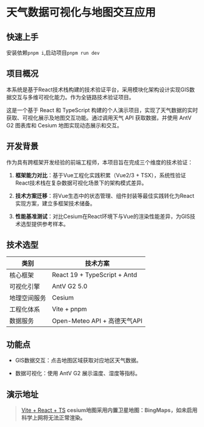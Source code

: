 # 天气数据可视化与地图交互应用

## 快速上手

安装依赖`pnpm i`,启动项目`pnpm run dev`

## 项目概况

本系统是基于React技术栈构建的技术验证平台，采用模块化架构设计实现GIS数据交互与多维可视化能力。作为全链路技术验证项目。

这是一个基于 React 和 TypeScript 构建的个人演示项目，实现了天气数据的实时获取、可视化展示及地图交互功能。通过调用天气 API 获取数据，并使用 AntV G2 图表库和 Cesium 地图实现动态展示和交互。

## 开发背景

作为具有跨框架开发经验的前端工程师，本项目旨在完成三个维度的技术验证：

1. **框架能力对比**：基于Vue工程化实践积累（Vue2/3 + TSX），系统性验证React技术栈在复杂数据可视化场景下的架构模式差异。

2. **技术方案迁移**：将Vue生态中的状态管理、组件封装等最佳实践转化为React实现方案，建立多框架技术储备。

3. **性能基准测试**：对比Cesium在React环境下与Vue的渲染性能差异，为GIS技术选型提供参考样本。

## 技术选型

| 类别     | 技术方案                         |
| ------ | ---------------------------- |
| 核心框架   | React 19 + TypeScript + Antd |
| 可视化引擎  | AntV G2 5.0                  |
| 地理空间服务 | Cesium                       |
| 工程化体系  | Vite + pnpm                  |
| 数据服务   | Open-Meteo API + 高德天气API     |

## 功能点

- GIS数据交互：点击地图区域获取对应地区天气数据。

- 数据可视化：使用 AntV G2 展示温度、湿度等指标。

## 演示地址

> [Vite + React + TS](https://inspition.github.io/demo-react/) **cesium地图采用内置卫星地图：BingMaps，如未启用科学上网将无法正常渲染。**
